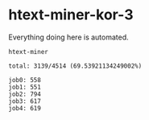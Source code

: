 # htext-miner-kor-3

Everything doing here is automated.

```
htext-miner

total: 3139/4514 (69.53921134249002%)

job0: 558
job1: 551
job2: 794
job3: 617
job4: 619
```
